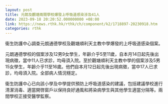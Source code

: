 ```yaml
---
layout: post
title: 元朗及觀塘兩間學校爆發上呼吸道感染涉及41人
date: 2023-09-18 20:20:52.000000000 +08:00
link: https://news.rthk.hk/rthk/ch/component/k2/1718897-20230918.htm
categories: rthk
---
```


衞生防護中心調查元朗通德學校及觀塘順利天主教中學爆發的上呼吸道感染個案。
 
元朗通德學校的個案涉及12男9女學生，年齡介乎5至11歲，自本月14日起先後出現病徵，當中11人已求診，均毋須入院。至於觀塘順利天主教中學的個案涉及5男15女學生，年齡介乎11至16歲。他們自本月12日起先後出現病徵，當中17人已求診，均毋須入院。全部病人情況穩定。

衞生防護中心已向該小學及中學提供預防上呼吸道感染的建議，包括建議學校進行清潔消毒、適當開啓窗戶以保持良好通風和將染病學生與其他學生適當分隔等。兩間學校正接受醫學監察。

